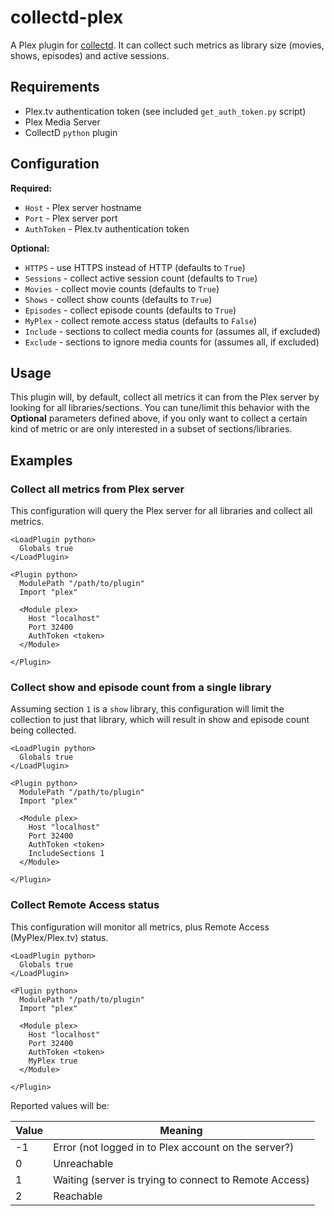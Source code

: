 # collectd-plex

A Plex plugin for [collectd](https://collectd.org/). It can collect such
metrics as library size (movies, shows, episodes) and active sessions.

## Requirements

* Plex.tv authentication token (see included `get_auth_token.py` script)
* Plex Media Server
* CollectD `python` plugin

## Configuration

**Required:**

* `Host` - Plex server hostname
* `Port` - Plex server port
* `AuthToken` - Plex.tv authentication token

**Optional:**
* `HTTPS` - use HTTPS instead of HTTP (defaults to `True`)
* `Sessions` - collect active session count (defaults to `True`)
* `Movies` - collect movie counts (defaults to `True`)
* `Shows` - collect show counts (defaults to `True`)
* `Episodes` - collect episode counts (defaults to `True`)
* `MyPlex` - collect remote access status (defaults to `False`)
* `Include` - sections to collect media counts for (assumes all, if excluded)
* `Exclude` - sections to ignore media counts for (assumes all, if excluded)

## Usage

This plugin will, by default, collect all metrics it can from the Plex server
by looking for all libraries/sections.  You can tune/limit this behavior with
the **Optional** parameters defined above, if you only want to collect a
certain kind of metric or are only interested in a subset of sections/libraries.

## Examples

### Collect all metrics from Plex server

This configuration will query the Plex server for all libraries and collect
all metrics.

```
<LoadPlugin python>
  Globals true
</LoadPlugin>

<Plugin python>
  ModulePath "/path/to/plugin"
  Import "plex"

  <Module plex>
    Host "localhost"
    Port 32400
    AuthToken <token>
  </Module>

</Plugin>
```

### Collect show and episode count from a single library

Assuming section `1` is a `show` library, this configuration will limit the
collection to just that library, which will result in show and episode count
being collected.

```
<LoadPlugin python>
  Globals true
</LoadPlugin>

<Plugin python>
  ModulePath "/path/to/plugin"
  Import "plex"

  <Module plex>
    Host "localhost"
    Port 32400
    AuthToken <token>
    IncludeSections 1
  </Module>

</Plugin>
```

### Collect Remote Access status

This configuration will monitor all metrics, plus Remote Access (MyPlex/Plex.tv) status.

```
<LoadPlugin python>
  Globals true
</LoadPlugin>

<Plugin python>
  ModulePath "/path/to/plugin"
  Import "plex"

  <Module plex>
    Host "localhost"
    Port 32400
    AuthToken <token>
    MyPlex true
  </Module>

</Plugin>
```

Reported values will be:

| Value | Meaning                                                |
|-------|--------------------------------------------------------|
| -1    | Error (not logged in to Plex account on the server?)   |
| 0     | Unreachable                                            |
| 1     | Waiting (server is trying to connect to Remote Access) |
| 2     | Reachable                                              |